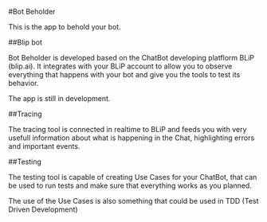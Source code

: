 #Bot Beholder

This is the app to behold your bot.

##Blip bot

Bot Beholder is developed based on the ChatBot developing platflorm BLiP (blip.ai). It integrates with your BLiP account to allow you to observe everything that happens with your bot and give you the tools to test its behavior. 

The app is still in development.

##Tracing

The tracing tool is connected in realtime to BLiP and feeds you with very usefull information about what is happening in the Chat, highlighting errors and important events.

##Testing

The testing tool is capable of creating Use Cases for your ChatBot, that can be used to run tests and make sure that everything works as you planned. 

The use of the Use Cases is also something that could be used in TDD (Test Driven Development)

